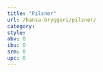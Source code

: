 ```yaml
---
title: "Pilsner"
url: /hansa-bryggeri/pilsner/
category: 
style: 
abv: 0
ibu: 0
srm: 0
upc: 0
---
```


